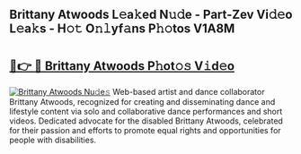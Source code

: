 ## Brittany Atwoods L𝚎a𝚔ed N𝚞𝚍e - Part-Zev Vi𝚍𝚎o L𝚎a𝚔s - H𝚘𝚝 O𝚗𝚕yf𝚊ns P𝚑𝚘tos V1A8M

# <h2><a href="http://kf0j8q.oniu.top/?m=Brittany+Atwoods">🔗👉 🔴 Brittany Atwoods P𝚑ot𝚘𝚜 V𝚒d𝚎o</a></h2>

[![Brittany Atwoods Nu𝚍e𝚜](https://i.imgur.com/0qMVB7G.gif)](http://kf0j8q.oniu.top/?m=Brittany+Atwoods)
Web-based artist and dance collaborator Brittany Atwoods, recognized for creating and disseminating dance and lifestyle content via solo and collaborative dance performances and short videos. Dedicated advocate for the disabled Brittany Atwoods, celebrated for their passion and efforts to promote equal rights and opportunities for people with disabilities.  
